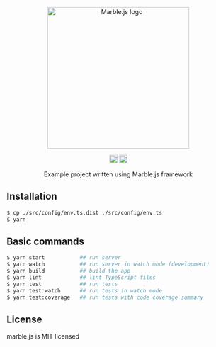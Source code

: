 <p align="center">
  <a href="http://marblejs.com">
    <img src="https://github.com/marblejs/marble/blob/master/assets/logo.png?raw=true" width="320" alt="Marble.js logo"/>
  </a>
</p>

<p align="center">
<img src="https://travis-ci.com/marblejs/marble-example.svg?branch=master" alt="Travis-CI status" height="18">
<a href="https://codecov.io/gh/marblejs/marble-example?branch=master">
  <img src="https://codecov.io/gh/marblejs/marble-example/coverage.svg?branch=master" alt="Codecov coverage" height="18">
</a>
</p>

<p align="center">
Example project written using Marble.js framework
</p>

## Installation

```bash
$ cp ./src/config/env.ts.dist ./src/config/env.ts
$ yarn
````

## Basic commands

```bash
$ yarn start           ## run server
$ yarn watch           ## run server in watch mode (development)
$ yarn build           ## build the app
$ yarn lint            ## lint TypeScript files
$ yarn test            ## run tests
$ yarn test:watch      ## run tests in watch mode
$ yarn test:coverage   ## run tests with code coverage summary
```

## License

marble.js is MIT licensed
